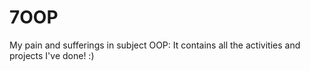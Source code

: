 # 7OOP
My pain and sufferings in subject OOP: It contains all the activities and projects I've done! :)
